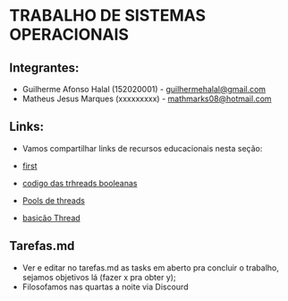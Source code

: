 # TRABALHO DE SISTEMAS OPERACIONAIS

## Integrantes:
* Guilherme Afonso Halal (152020001) 	- guilhermehalal@gmail.com
* Matheus Jesus Marques (xxxxxxxxx)		- mathmarks08@hotmail.com

## Links:

* Vamos compartilhar links de recursos educacionais nesta seção:

* [first](https://pt.wikipedia.org/wiki/%C3%81rvore_bin%C3%A1ria_de_busca)
* [codigo das trhreads booleanas](https://www.sanfoundry.com/java-program-implement-multi-threaded-version-binary-search-tree/)
* [Pools de threads](http://www.dsc.ufcg.edu.br/~jacques/cursos/map/html/threads/pool.html)
* [basicão Thread](https://www.tutorialspoint.com/java/java_multithreading.htm)

## Tarefas.md

* Ver e editar no tarefas.md as tasks em aberto pra concluir o trabalho, sejamos objetivos lá (fazer x pra obter y);
* Filosofamos nas quartas a noite via Discourd